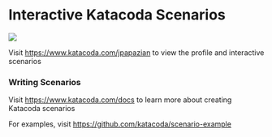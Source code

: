 # Interactive Katacoda Scenarios

[![](http://shields.katacoda.com/katacoda/jpapazian/count.svg)](https://www.katacoda.com/jpapazian "Get your profile on Katacoda.com")

Visit https://www.katacoda.com/jpapazian to view the profile and interactive scenarios

### Writing Scenarios
Visit https://www.katacoda.com/docs to learn more about creating Katacoda scenarios

For examples, visit https://github.com/katacoda/scenario-example
